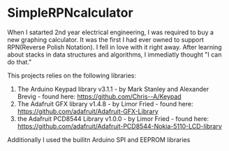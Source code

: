 # SimpleRPNcalculator

When I satarted 2nd year electrical engineering, I was required to buy a new graphing calculator. 
It was the first I had ever owned to support RPN(Reverse Polish Notation). I fell in love with it right away.
After learning about stacks in data structures and algorithms, I immediatly thought "I can do that."


This projects relies on the following libraries:
1. The Arduino Keypad library v3.1.1 - by Mark Stanley and Alexander Brevig - found here: https://github.com/Chris--A/Keypad
2. The Adafruit GFX library v1.4.8 - by Limor Fried - found here: https://github.com/adafruit/Adafruit-GFX-Library
3. the Adafruit PCD8544 Library v1.0.0 - by Limor Fried - found here: https://github.com/adafruit/Adafruit-PCD8544-Nokia-5110-LCD-library

Additionally I used the builitn Arduino SPI and EEPROM libraries
